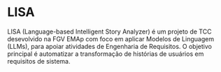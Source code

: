 # LISA
LISA (Language-based Intelligent Story Analyzer) é um projeto de TCC desevolvido na FGV EMAp com foco em aplicar Modelos de Linguagem (LLMs), para apoiar atividades de Engenharia de Requisitos. O objetivo principal é automatizar a transformação de histórias de usuários em requisitos de sistema.
